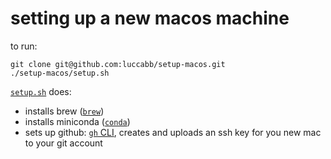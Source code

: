 # setting up a new macos machine

to run:
```shell
git clone git@github.com:luccabb/setup-macos.git
./setup-macos/setup.sh
```

[`setup.sh`](https://github.com/luccabb/setup-macos/blob/main/setup.sh) does:
- installs brew ([`brew`](https://brew.sh/))
- installs miniconda ([`conda`](https://www.anaconda.com/docs/getting-started/miniconda/main))
- sets up github: [`gh` CLI](https://github.com/cli/cli), creates and uploads an ssh key for you new mac to your git account
